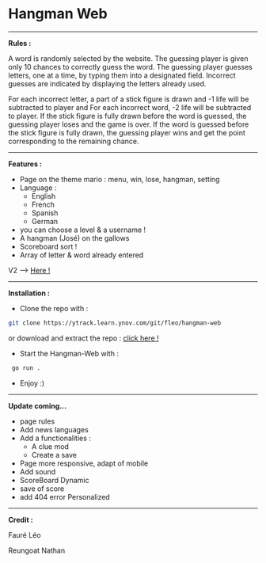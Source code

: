 # Hangman Web

****

**Rules :**

A word is randomly selected by the website. The guessing player is given only 10 chances to correctly guess the word. 
The guessing player guesses letters, one at a time, by typing them into a designated field. 
Incorrect guesses are indicated by displaying the letters already used.

For each incorrect letter, a part of a stick figure is drawn and -1 life will be subtracted to player and For each incorrect word, -2 life will be subtracted to player.
If the stick figure is fully drawn before the word is guessed, the guessing player loses and the game is over.
If the word is guessed before the stick figure is fully drawn, the guessing player wins and get the point corresponding to the remaining chance.

****
 
**Features :**

- Page on the theme mario : menu, win, lose, hangman, setting
- Language :
  - English
  - French
  - Spanish
  - German
- you can choose a level & a username !
- A hangman (José) on the gallows 
- Scoreboard sort !
- Array of letter & word already entered


V2 --> [Here !](https://ytrack.learn.ynov.com/git/fleo/hangman-web/src/branch/devphav2)

****

**Installation :**

- Clone the repo with : 

```bash 
git clone https://ytrack.learn.ynov.com/git/fleo/hangman-web
```
or download and extract the repo : [click here !](https://ytrack.learn.ynov.com/git/fleo/hangman-web/commits/branch/master)

- Start the Hangman-Web with :

```bash 
 go run .
```

- Enjoy :)

****

**Update coming...**

- page rules
- Add news languages
- Add a functionalities :
    - A clue mod
    - Create a save
- Page more responsive, adapt of mobile
- Add sound
- ScoreBoard Dynamic
- save of score
- add 404 error Personalized

****

**Credit :**

Fauré Léo

Reungoat Nathan